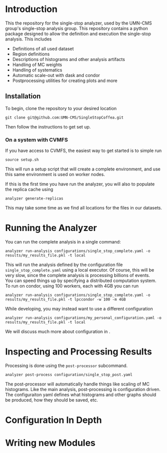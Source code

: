 # Introduction


This the repository for the single-stop analyzer, used by the UMN-CMS group's single-stop analysis group.
This repository contains a python package designed to allow the definition and execution the single-stop analysis.
This includes
- Definitions of all used dataset
- Region definitions
- Descriptions of histograms and other analysis artifacts
- Handling of MC weights
- Handling of systematics
- Automatic scale-out with dask and condor
- Postprocessing utilities for creating plots and more


## Installation

To begin, clone the repository to your desired location 

``` shell
git clone git@github.com:UMN-CMS/SingleStopCoffea.git
```

Then follow the instructions to get set up.

### On a system with CVMFS

If you have access to CVMFS, the easiest way to get started is to simple run 

``` shell
source setup.sh
```

This will run a setup script that will create a complete environment, and use this same environment is used on worker nodes.

If this is the first time you have run the analyzer, you will also to populate the replica cache using

``` shell
analyzer generate-replicas
```
This may take some time as we find all locations for the files in our datasets.


# Running the Analyzer

You can run the complete analysis in a single command:

``` shell
analyzer run-analysis configurations/single_stop_complete.yaml -o results/my_results_file.pkl -t local
```
This will run the analysis defined by the configuration file `single_stop_complete.yaml` using a local executor.
Of course, this will be very slow, since the complete analysis is processing billions of events.  
You can speed things up by specifying a distributed computation system.
To run on condor, using 100 workers, each with 4GB you can run

``` shell
analyzer run-analysis configurations/single_stop_complete.yaml -o results/my_results_file.pkl -t lpccondor -w 100 -m 4GB
```

While developing, you may instead want to use a different configuration
``` shell
analyzer run-analysis configurations/my_personal_configuration.yaml -o results/my_results_file.pkl -t local
```

We will discuss much more about configuration in <Configuration in Depth>.

# Inspecting and Processing Results

Processing is done using the `post-processor` subcommand.

``` shell
analyzer post-process configuration/single_stop_post.yaml
```

The post-processor will automatically handle things like scaling of MC histograms. 
Like the main analysis, post-processing is configuration driven. 
The configuraiton yaml defines what histograms and other graphs should be produced, how they should be saved, etc. 


# Configuration In Depth

# Writing new Modules

